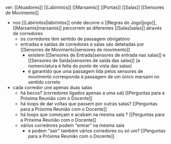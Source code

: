 ver:
	[[Atuadores]]
	[[Labirintos]]
	[[Marsamis]]
	[[Portas]]
	[[Salas]]
	[[Sensores de Movimento]]

- nos [[Labirintos|labirintos]] onde decorre o [[Regras do Jogo|jogo]], [[Marsamis|marsamis]] percorrem as diferentes [[Salas|salas]] através de corredores
	- os corredores têm sentido de passagem obrigatório
	- entradas e saídas de corredores e salas são detetadas por [[Sensores de Movimento|sensores de movimento]]
		- existem [[Sensores de Entrada|sensores de entrada nas salas]] e [[Sensores de Saída|sensores de saída das salas]] (a nomenclatura é feita do ponto de vista das salas)
		- é garantido que uma passagem lida pelos sensores de movimento corresponda à passagem de um único marsami no sentido correto
- cada corredor une apenas duas salas
	- há becos? (corredores ligados apenas a uma sal) [[Perguntas para a Próxima Reunião com o Docente]]
	- há loops de dar voltas que passem por outras salas? [[Perguntas para a Próxima Reunião com o Docente]]
	- há loops que começam e acabam na mesma sala ? [[Perguntas para a Próxima Reunião com o Docente]]
	- vários corredores podem "entrar" na mesma sala
		- e podem "sair" também vários corredores ou só um? [[Perguntas para a Próxima Reunião com o Docente]]
